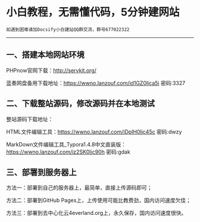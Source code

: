 # 小白教程，无需懂代码，5分钟建网站

```
如遇到困难请加Docsify小白建站QQ群交流，群号677022322
```

------
## 一、搭建本地网站环境

PHPnow官网下载：http://servkit.org/

蓝奏网盘备用下载地址：https://wwno.lanzouf.com/id1GZ0ljca5i   密码:3327

## 二、下载整站源码，修改源码并在本地测试

整站源码下载地址：

HTML文件编辑工具：https://wwno.lanzouf.com/iDpIH0ljc45c   密码:dwzy

MarkDown文件编辑工具_Typora1.4.8中文直装版：https://wwno.lanzouf.com/iz2SK0ljc90h   密码:gdak

## 三、部署到服务器上

方法一：部署到自己的服务器上，最简单，直接上传源码即可；

方法二：部署到GitHub Pages上，上传使用可能比教费劲，国内访问速度欠佳；

方法三：部署到去中心化云4everland.org上，永久保存，国内访问速度很快。

